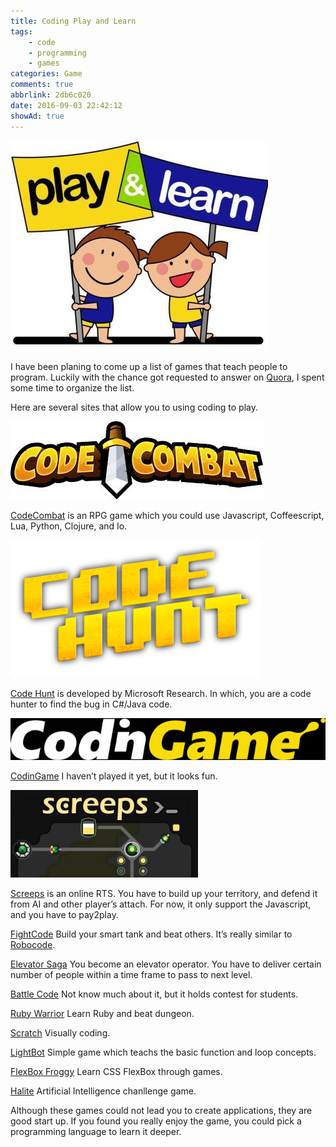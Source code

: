 ```yaml
---
title: Coding Play and Learn
tags:
    - code
    - programming
    - games
categories: Game
comments: true
abbrlink: 2db6c020
date: 2016-09-03 22:42:12
showAd: true
---
```


![](/img/play_learn_head.jpg)

I have been planing to come up a list of games that teach people to program. Luckily with the chance got requested to answer on [Quora](https://www.quora.com/Whats-a-good-way-to-learn-how-to-code-very-easily), I spent some time to organize the list.

<!-- more -->

Here are several sites that allow you to using coding to play.

![](/img/play_learn_code_combat.jpeg)

[CodeCombat](https://codecombat.com/) is an RPG game which you could use Javascript, Coffeescript, Lua, Python, Clojure, and Io.

![](/img/play_learn_code_hunt.png)

[Code Hunt](https://www.codehunt.com/) is developed by Microsoft Research. In which, you are a code hunter to find the bug in C#/Java code.

![](/img/play_learn_codingame.jpg)

[CodinGame](https://www.codingame.com/start) I haven’t played it yet, but it looks fun.

![](/img/play_learn_creeps.jpg)

[Screeps](https://screeps.com/) is an online RTS. You have to build up your territory, and defend it from AI and other player’s attach. For now, it only support the Javascript, and you have to pay2play.

[FightCode](http://fightcodegame.com/) Build your smart tank and beat others. It’s really similar to [Robocode](http://robocode.sourceforge.net/).

[Elevator Saga](http://play.elevatorsaga.com/) You become an elevator operator. You have to deliver certain number of people within a time frame to pass to next level.

[Battle Code](https://www.battlecode.org/) Not know much about it, but it holds contest for students.

[Ruby Warrior](https://www.bloc.io/ruby-warrior/#/warriors) Learn Ruby and beat dungeon.

[Scratch](https://scratch.mit.edu/) Visually coding.

[LightBot](https://lightbot.com/) Simple game which teachs the basic function and loop concepts.

[FlexBox Froggy](http://flexboxfroggy.com/) Learn CSS FlexBox through games.

[Halite](https://halite.io/) Artificial Intelligence chanllenge game. 

Although these games could not lead you to create applications, they are good start up. If you found you really enjoy the game, you could pick a programming language to learn it deeper.

